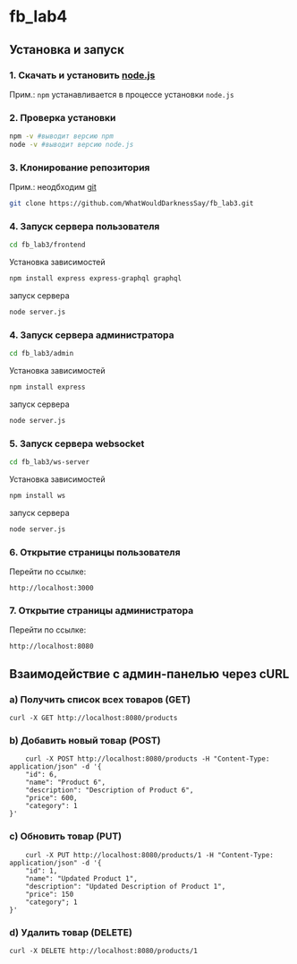 # fb_lab4
## Установка и запуск
### 1. Скачать и установить [node.js](https://nodejs.org/en/download)
Прим.: `npm` устанавливается в процессе установки `node.js`
### 2. Проверка установки
```bash
npm -v #выводит версию npm
node -v #выводит версию node.js
```
### 3. Клонирование репозитория
Прим.: неодбходим [git](https://git-scm.com/downloads)
```bash
git clone https://github.com/WhatWouldDarknessSay/fb_lab3.git
```
### 4. Запуск сервера пользователя
```bash
cd fb_lab3/frontend
```
Установка зависимостей
```bash
npm install express express-graphql graphql
```
запуск сервера
```bash
node server.js
```
### 4. Запуск сервера администратора
```bash
cd fb_lab3/admin
```
Установка зависимостей
```bash
npm install express
```
запуск сервера
```bash
node server.js
```
### 5. Запуск сервера websocket
```bash
cd fb_lab3/ws-server
```
Установка зависимостей
```bash
npm install ws
```
запуск сервера
```bash
node server.js
```
### 6. Открытие страницы пользователя
Перейти по ссылке:
```
http://localhost:3000
```
### 7. Открытие страницы администратора
Перейти по ссылке:
```
http://localhost:8080
```
## Взаимодействие с админ-панелью через cURL
### a) Получить список всех товаров (GET)
```
curl -X GET http://localhost:8080/products
```
### b) Добавить новый товар (POST)
```
    curl -X POST http://localhost:8080/products -H "Content-Type: application/json" -d '{
    "id": 6,
    "name": "Product 6",
    "description": "Description of Product 6",
    "price": 600,
    "category": 1
}'
```
### c) Обновить товар (PUT)
```
    curl -X PUT http://localhost:8080/products/1 -H "Content-Type: application/json" -d '{
    "id": 1,
    "name": "Updated Product 1",
    "description": "Updated Description of Product 1",
    "price": 150
    "category"; 1
}'
```
### d) Удалить товар (DELETE)
```
curl -X DELETE http://localhost:8080/products/1
```
